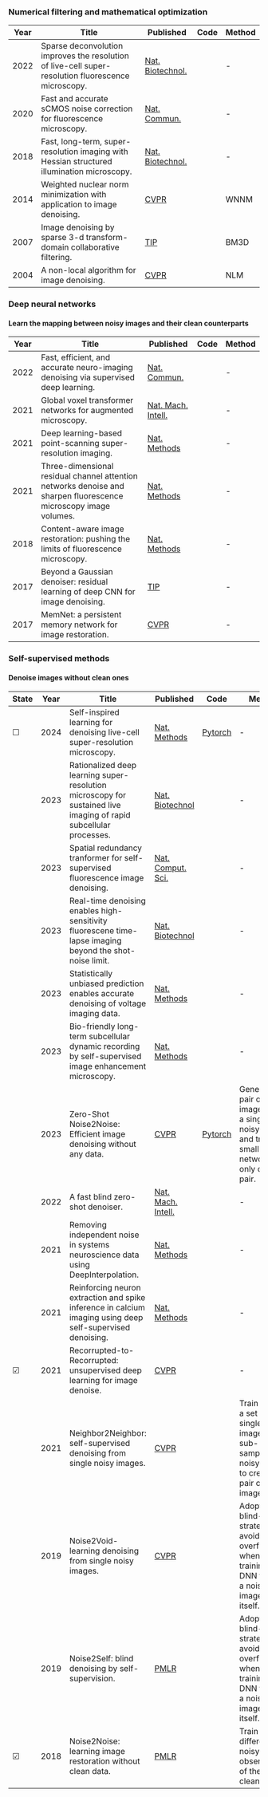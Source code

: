 ### Numerical filtering and mathematical optimization
|Year|Title | Published  | Code       | Method |
|-------| ----- | ----- | ------- | ------- |
|2022|Sparse deconvolution improves the resolution of live-cell super-resolution fluorescence microscopy.|[Nat. Biotechnol.]()|  |-|
|2020|Fast and accurate sCMOS noise correction for fluorescence microscopy.|[Nat. Commun.]()|  |-|
|2018|Fast, long-term, super-resolution imaging with Hessian structured illumination microscopy.|[Nat. Biotechnol.]()|  |-|
|2014|Weighted nuclear norm minimization with application to image denoising.|[CVPR]()|  |WNNM|
|2007|Image denoising by sparse 3-d transform-domain collaborative filtering.|[TIP]()|  |BM3D|
|2004|A non-local algorithm for image denoising.|[CVPR]()|  |NLM|

### Deep neural networks
#### Learn the mapping between noisy images and their clean counterparts
|Year|Title | Published  | Code       | Method |
|-------| ----- | ----- | ------- | ------- |
|2022|Fast, efficient, and accurate neuro-imaging denoising via supervised deep learning.|[Nat. Commun.]()|  |-|
|2021|Global voxel transformer networks for augmented microscopy.|[Nat. Mach. Intell.]()|  |-|
|2021|Deep learning-based point-scanning super-resolution imaging.|[Nat. Methods]()|  |-|
|2021|Three-dimensional residual channel attention networks denoise and sharpen fluorescence microscopy image volumes.|[Nat. Methods]()|  |-|
|2018|Content-aware image restoration: pushing the limits of fluorescence microscopy.|[Nat. Methods]()|  |-|
|2017|Beyond a Gaussian denoiser: residual learning of deep CNN for image denoising.|[TIP]()|  |-|
|2017|MemNet: a persistent memory network for image restoration.|[CVPR]()|  |-|

### Self-supervised methods
#### Denoise images without clean ones
| State|Year|Title | Published  | Code       | Method |
|-------|-------| ----- | ----- | ------- | ------- |
|&#9744;|2024|Self-inspired learning for denoising live-cell super-resolution microscopy.|[Nat. Methods](https://doi.org/10.1038/s41592-024-02400-9)| [Pytorch](https://github.com/WeisongZhao/SN2N) |-|
||2023|Rationalized deep learning super-resolution microscopy for sustained live imaging of rapid subcellular processes.|[Nat. Biotechnol]()|  |-|
||2023|Spatial redundancy tranformer for self-supervised fluorescence image denoising.|[Nat. Comput. Sci.]()|  |-|
||2023|Real-time denoising enables high-sensitivity fluorescene time-lapse imaging beyond the shot-noise limit.|[Nat. Biotechnol]()|  |-|
||2023|Statistically unbiased prediction enables accurate denoising of voltage imaging data.|[Nat. Methods]()|  |-|
||2023|Bio-friendly long-term subcellular dynamic recording by self-supervised image enhancement microscopy.|[Nat. Methods]()|  |-|
||2023|Zero-Shot Noise2Noise: Efficient image denoising without any data.|[CVPR](https://openaccess.thecvf.com/content/CVPR2023/papers/Mansour_Zero-Shot_Noise2Noise_Efficient_Image_Denoising_Without_Any_Data_CVPR_2023_paper.pdf)|[Pytorch](https://colab.research.google.com/drive/1i82nyizTdszyHkaHBuKPbWnTzao8HF9b)  |Generate a pair of noisy images from a single noisy image and train a small network only on this pair.|
||2022|A fast blind zero-shot denoiser.|[Nat. Mach. Intell.]( https://doi.org/10.1038/s42256-022-00547-8)|  |-|
||2021|Removing independent noise in systems neuroscience data using DeepInterpolation.|[Nat. Methods]()|  |-|
||2021|Reinforcing neuron extraction and spike inference in calcium imaging using deep self-supervised denoising.|[Nat. Methods]()|  |-|
|&#9745;|2021|Recorrupted-to-Recorrupted: unsupervised deep learning for image denoise.|[CVPR]()|  |-|
||2021|Neighbor2Neighbor: self-supervised denoising from single noisy images.|[CVPR](https://openaccess.thecvf.com/content/CVPR2021/papers/Huang_Neighbor2Neighbor_Self-Supervised_Denoising_From_Single_Noisy_Images_CVPR_2021_paper.pdf)|  |Train only on a set of single noisy images, by sub-sampling a noisy image to create a pair of noisy images.|
||2019|Noise2Void-learning denoising from single noisy images.|[CVPR]()|  |Adopt the blind-spot strategy to avoid overfitting when training a DNN to map a noisy image to itself.|
||2019|Noise2Self: blind denoising by self-supervision.|[PMLR]()|  |Adopt the blind-spot strategy to avoid overfitting when training a DNN to map a noisy image to itself.|
|&#9745;|2018|Noise2Noise: learning image restoration without clean data.|[PMLR](https://proceedings.mlr.press/v80/lehtinen18a.html)|  |Train on different noisy observations of the same clean image.|




